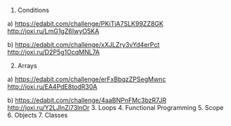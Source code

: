1. Conditions

a)  https://edabit.com/challenge/PKiTjA7SLK99ZZ8GK
	http://joxi.ru/LmG1gZ6IwyO5KA

b)	https://edabit.com/challenge/xXJLZry3vYd4erPct
	http://joxi.ru/D2P5g1OcqMNL7A

2. Arrays

a)	https://edabit.com/challenge/erFxBbqzZPSegMwnc
	http://joxi.ru/EA4PdE8todR30A

b)	https://edabit.com/challenge/4aaBNPnFMc3bzR7JR
	http://joxi.ru/Y2LJlnZi73lnOr
3. Loops
4. Functional Programming
5. Scope
6. Objects
7. Classes